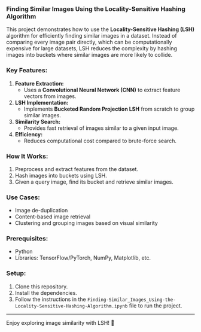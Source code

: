 ### Finding Similar Images Using the Locality-Sensitive Hashing Algorithm

This project demonstrates how to use the **Locality-Sensitive Hashing (LSH)** algorithm for efficiently finding similar images in a dataset. Instead of comparing every image pair directly, which can be computationally expensive for large datasets, LSH reduces the complexity by hashing images into buckets where similar images are more likely to collide.

### Key Features:
1. **Feature Extraction:** 
   - Uses a **Convolutional Neural Network (CNN)** to extract feature vectors from images.
2. **LSH Implementation:**
   - Implements **Bucketed Random Projection LSH** from scratch to group similar images.
3. **Similarity Search:**
   - Provides fast retrieval of images similar to a given input image.
4. **Efficiency:** 
   - Reduces computational cost compared to brute-force search.

### How It Works:
1. Preprocess and extract features from the dataset.
2. Hash images into buckets using LSH.
3. Given a query image, find its bucket and retrieve similar images.

### Use Cases:
- Image de-duplication
- Content-based image retrieval
- Clustering and grouping images based on visual similarity

### Prerequisites:
- Python
- Libraries: TensorFlow/PyTorch, NumPy, Matplotlib, etc.

### Setup:
1. Clone this repository.
2. Install the dependencies.
3. Follow the instructions in the `Finding-Similar_Images_Using-the-Locality-Sensitive-Hashing-Algorithm.ipynb` file to run the project.
---

Enjoy exploring image similarity with LSH! 🚀
